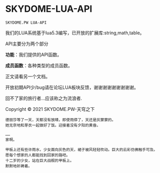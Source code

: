 # SKYDOME-LUA-API
```
SKYDOME.PW LUA-API
```

我们的LUA系统基于lua5.3编写，已开放的扩展库:string,math,table。

API主要分为两个部分 

**功能**：我们提供的API函数。

**成员函数**：各种类型的成员函数。



正文请看另一个文档。

开放初期API少/bug请在论坛LUA板块反馈，谢谢谢谢谢谢谢谢谢。













回不了家的旅行者...应该称之为流浪者.

Copyright © 2021 SKYDOME.PW-天穹之下

```
德丽莎等了一天，天都没有放晴，即使雨停了，天还是灰蒙蒙的。
她无奈地和芽衣一起做好了饭。迎接着没有夕阳的黄昏。

……
家啊。

甲板上还有些许雨水，少女面向灰色的天，裙子被风轻轻吹动。巨大的云彩仿佛触手可及。
愿每个想家的人都能找到回家的路吧。
十二岁的少女，站在巨大战舰的甲板上。
默默地祈祷着。
```
